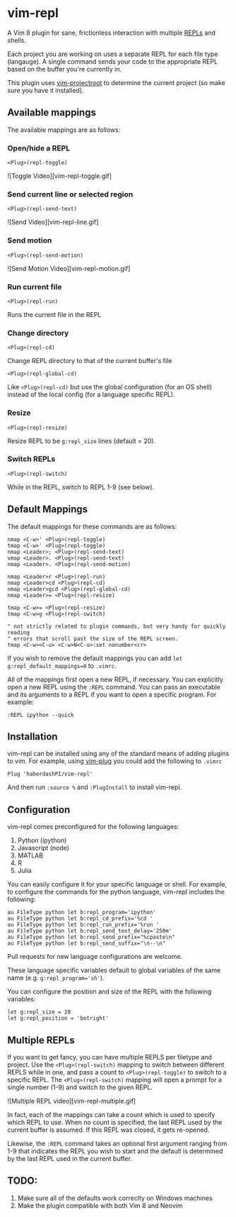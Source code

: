 # vim-repl

A Vim 8 plugin for sane, frictionless interaction with multiple
[REPLs](https://en.wikipedia.org/wiki/Read%E2%80%93eval%E2%80%93print_loop) and
shells.

Each project you are working on uses a separate REPL for each file type
(langauge). A single command sends your code to the appropriate REPL based on
the buffer you're currently in.

This plugin uses [vim-projectroot](https://github.com/dbakker/vim-projectroot)
to determine the current project (so make sure you have it installed).

## Available mappings
The available mappings are as follows:

### Open/hide a REPL
```vim
<Plug>(repl-toggle)
```

![Toggle Video][vim-repl-toggle.gif]

### Send current line or selected region
```vim
<Plug>(repl-send-text)
```

![Send Video][vim-repl-line.gif]

### Send motion
```vim
<Plug>(repl-send-motion)
```

![Send Motion Video][vim-repl-motion.gif]

### Run current file
```vim
<Plug>(repl-run)
```
Runs the current file in the REPL

### Change directory
```vim
<Plug>(repl-cd)
```

Change REPL directory to that of the current buffer's file

```vim
<Plug>(repl-global-cd)
```

Like `<Plug>(repl-cd)` but use the global configuration (for an OS shell)
instead of the local config (for a language specific REPL).

### Resize 
```vim
<Plug>(repl-resize)
```
Resize REPL to be `g:repl_size` lines (default = 20).

### Switch REPLs
```vim
<Plug>(repl-switch)
```
While in the REPL, switch to REPL 1-9 (see below).

## Default Mappings
The default mappings for these commands are as follows:

```vim
nmap <C-w>' <Plug>(repl-toggle)
tmap <C-w>' <Plug>(repl-toggle)
nmap <Leader>; <Plug>(repl-send-text)
vmap <Leader>. <Plug>(repl-send-text)
nmap <Leader>. <Plug>(repl-send-motion)

nmap <Leader>r <Plug>(repl-run)
nmap <Leader>cd <Plug>(repl-cd)
nmap <Leader>gcd <Plug>(repl-global-cd)
nmap <Leader>= <Plug>(repl-resize)

tmap <C-w>= <Plug>(repl-resize)
tmap <C-w>g <Plug>(repl-switch)

" not strictly related to plugin commands, but very handy for quickly reading
" errors that scroll past the size of the REPL screen.
tmap <C-w><C-u> <C-w>N<C-u>:set nonumber<cr> 
```

If you wish to remove the default mappings you can add `let
g:repl_default_mappings=0` to `.vimrc`.

All of the mappings first open a new REPL, if necessary. You can explicitly
open a new REPL using the `:REPL` command. You can pass an executable and its
arguments to a REPL if you want to open a specific program. For example:

```vim
:REPL ipython --quick
```

## Installation

vim-repl can be installed using any of the standard means of adding plugins to
vim. For example, using [vim-plug](https://github.com/junegunn/vim-plug) you
could add the following to `.vimrc`

```vim
Plug 'haberdashPI/vim-repl'
```

And then run `:source %` and `:PlugInstall` to install vim-repl.

## Configuration

vim-repl comes preconfigured for the following languages:

1. Python (ipython)
2. Javascript (node)
3. MATLAB
4. R
5. Julia

You can easily configure it for your specific language or shell. For example,
to configure the commands for the python language, vim-repl includes the
following:

```vim
au FileType python let b:repl_program='ipython'
au FileType python let b:repl_cd_prefix='%cd '
au FileType python let b:repl_run_prefix='%run '
au FileType python let b:repl_send_text_delay='250m'
au FileType python let b:repl_send_prefix="%cpaste\n"
au FileType python let b:repl_send_suffix="\n--\n"
```

Pull requests for new language configurations are welcome.

These language specific variables default to global variables of the same name
(e.g. `g:repl_program='sh'`). 

You can configure the position and size of the REPL with the following
variables:

```vim
let g:repl_size = 20
let g:repl_position = 'botright'
```

## Multiple REPLs

If you want to get fancy, you can have multiple REPLS per filetype and project.
Use the `<Plug>(repl-switch)` mapping to switch between different REPLS while
in one, and pass a count to `<Plug>(repl-toggle)` to switch to a specific REPL.
The `<Plug>(repl-switch)` mapping will open a prompt for a single number (1-9)
and switch to the given REPL.

![Multiple REPL video][vim-repl-multiple.gif]

In fact, each of the mappings can take a count which is used to specify which
REPL to use. When no count is specified, the last REPL used by the current
buffer is assumed. If this REPL was closed, it gets re-opened.

Likewise, the `:REPL` command takes an optional first argument ranging from 1-9
that indicates the REPL you wish to start and the default is determined
by the last REPL used in the current buffer.

## TODO:
1. Make sure all of the defaults work correclty on Windows machines
2. Make the plugin compatible with both Vim 8 and Neovim
